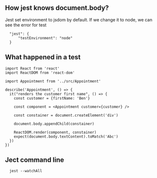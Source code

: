 ## How jest knows document.body?
Jest set environment to jsdom by default. If we change it to node, we can see the error for test
```
  "jest": {
      "testEnvironment": "node"
  }
```


## What happened in a test
```
import React from 'react'
import ReactDOM from 'react-dom'

import Appointment from '../src/Appointment'

describe('Appointment', () => {
  it("renders the customer first name", () => {
    const customer = {firstName: 'Ben'}

    const component = <Appointment customer={customer} />

    const constainer = document.createElement('div')

    document.body.appendChild(constainer)

    ReactDOM.render(component, constainer)
    expect(document.body.textContent).toMatch('Abc')
  })
})
```


## Ject command line 
```
  jest --watchAll
```